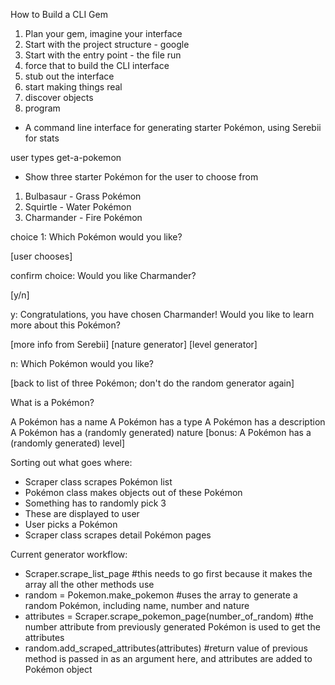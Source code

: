 How to Build a CLI Gem

1. Plan your gem, imagine your interface
2. Start with the project structure - google
3. Start with the entry point - the file run
4. force that to build the CLI interface
5. stub out the interface
6. start making things real
7. discover objects
8. program

- A command line interface for generating starter Pokémon, using Serebii for stats

user types get-a-pokemon

- Show three starter Pokémon for the user to choose from

1. Bulbasaur - Grass Pokémon
2. Squirtle - Water Pokémon
3. Charmander - Fire Pokémon

choice 1: Which Pokémon would you like?

[user chooses]

confirm choice: Would you like Charmander?

[y/n]

y: Congratulations, you have chosen Charmander!
Would you like to learn more about this Pokémon?

[more info from Serebii]
[nature generator]
[level generator]

n: Which Pokémon would you like?

[back to list of three Pokémon; don't do the random generator again]


What is a Pokémon?

A Pokémon has a name
A Pokémon has a type
A Pokémon has a description
A Pokémon has a (randomly generated) nature
[bonus: A Pokémon has a (randomly generated) level]

Sorting out what goes where:

- Scraper class scrapes Pokémon list
- Pokémon class makes objects out of these Pokémon
- Something has to randomly pick 3
- These are displayed to user
- User picks a Pokémon
- Scraper class scrapes detail Pokémon pages

Current generator workflow:

- Scraper.scrape_list_page
#this needs to go first because it makes the array all the other methods use
- random = Pokemon.make_pokemon
#uses the array to generate a random Pokémon, including name, number and nature
- attributes = Scraper.scrape_pokemon_page(number_of_random)
#the number attribute from previously generated Pokémon is used to get the attributes
- random.add_scraped_attributes(attributes)
#return value of previous method is passed in as an argument here, and attributes are added to Pokémon object

